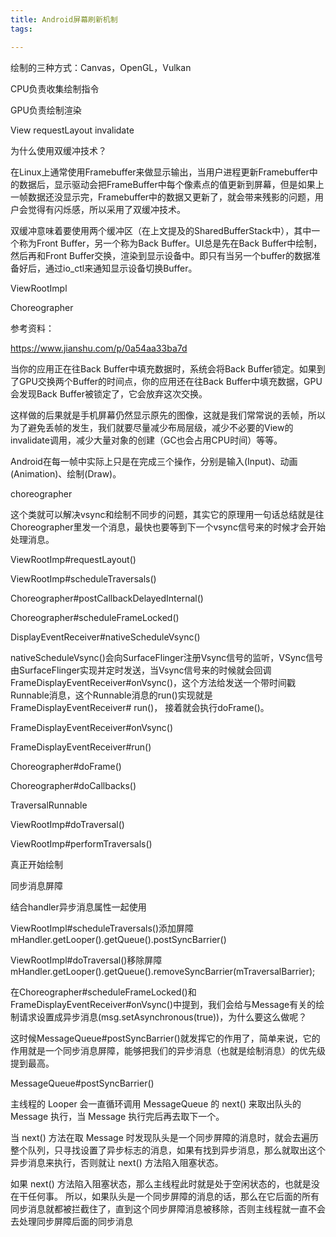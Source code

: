 ```yaml
---
title: Android屏幕刷新机制
tags: 

---
```


绘制的三种方式：Canvas，OpenGL，Vulkan

CPU负责收集绘制指令

GPU负责绘制渲染

View requestLayout invalidate

为什么使用双缓冲技术？

在Linux上通常使用Framebuffer来做显示输出，当用户进程更新Framebuffer中的数据后，显示驱动会把FrameBuffer中每个像素点的值更新到屏幕，但是如果上一帧数据还没显示完，Framebuffer中的数据又更新了，就会带来残影的问题，用户会觉得有闪烁感，所以采用了双缓冲技术。

双缓冲意味着要使用两个缓冲区（在上文提及的SharedBufferStack中），其中一个称为Front Buffer，另一个称为Back Buffer。UI总是先在Back Buffer中绘制，然后再和Front Buffer交换，渲染到显示设备中。即只有当另一个buffer的数据准备好后，通过io_ctl来通知显示设备切换Buffer。

ViewRootImpl

Choreographer

参考资料：

https://www.jianshu.com/p/0a54aa33ba7d


当你的应用正在往Back Buffer中填充数据时，系统会将Back Buffer锁定。如果到了GPU交换两个Buffer的时间点，你的应用还在往Back Buffer中填充数据，GPU会发现Back Buffer被锁定了，它会放弃这次交换。

这样做的后果就是手机屏幕仍然显示原先的图像，这就是我们常常说的丢帧，所以为了避免丢帧的发生，我们就要尽量减少布局层级，减少不必要的View的invalidate调用，减少大量对象的创建（GC也会占用CPU时间）等等。


Android在每一帧中实际上只是在完成三个操作，分别是输入(Input)、动画(Animation)、绘制(Draw)。

choreographer

这个类就可以解决vsync和绘制不同步的问题，其实它的原理用一句话总结就是往Choreographer里发一个消息，最快也要等到下一个vsync信号来的时候才会开始处理消息。

ViewRootImp#requestLayout()

ViewRootImp#scheduleTraversals()

Choreographer#postCallbackDelayedInternal()

Choreographer#scheduleFrameLocked()

DisplayEventReceiver#nativeScheduleVsync()

nativeScheduleVsync()会向SurfaceFlinger注册Vsync信号的监听，VSync信号由SurfaceFlinger实现并定时发送，当Vsync信号来的时候就会回调FrameDisplayEventReceiver#onVsync()，这个方法给发送一个带时间戳Runnable消息，这个Runnable消息的run()实现就是FrameDisplayEventReceiver# run()， 接着就会执行doFrame()。

FrameDisplayEventReceiver#onVsync()

FrameDisplayEventReceiver#run()

Choreographer#doFrame()

Choreographer#doCallbacks()

TraversalRunnable

ViewRootImp#doTraversal()

ViewRootImp#performTraversals()

真正开始绘制


同步消息屏障

结合handler异步消息属性一起使用

ViewRootImpl#scheduleTraversals()添加屏障
mHandler.getLooper().getQueue().postSyncBarrier()

ViewRootImpl#doTraversal()移除屏障
mHandler.getLooper().getQueue().removeSyncBarrier(mTraversalBarrier);

在Choreographer#scheduleFrameLocked()和FrameDisplayEventReceiver#onVsync()中提到，我们会给与Message有关的绘制请求设置成异步消息(msg.setAsynchronous(true))，为什么要这么做呢？

这时候MessageQueue#postSyncBarrier()就发挥它的作用了，简单来说，它的作用就是一个同步消息屏障，能够把我们的异步消息（也就是绘制消息）的优先级提到最高。

MessageQueue#postSyncBarrier()

主线程的 Looper 会一直循环调用 MessageQueue 的 next() 来取出队头的 Message 执行，当 Message 执行完后再去取下一个。

当 next() 方法在取 Message 时发现队头是一个同步屏障的消息时，就会去遍历整个队列，只寻找设置了异步标志的消息，如果有找到异步消息，那么就取出这个异步消息来执行，否则就让 next() 方法陷入阻塞状态。

如果 next() 方法陷入阻塞状态，那么主线程此时就是处于空闲状态的，也就是没在干任何事。
所以，如果队头是一个同步屏障的消息的话，那么在它后面的所有同步消息就都被拦截住了，直到这个同步屏障消息被移除，否则主线程就一直不会去处理同步屏障后面的同步消息

